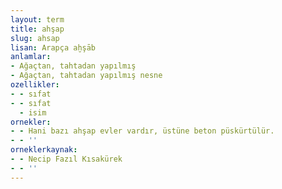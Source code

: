 ```yaml
---
layout: term
title: ahşap
slug: ahsap
lisan: Arapça aḫşāb
anlamlar:
- Ağaçtan, tahtadan yapılmış
- Ağaçtan, tahtadan yapılmış nesne
ozellikler:
- - sıfat
- - sıfat
  - isim
ornekler:
- - Hani bazı ahşap evler vardır, üstüne beton püskürtülür.
- - ''
orneklerkaynak:
- - Necip Fazıl Kısakürek
- - ''
---
```

